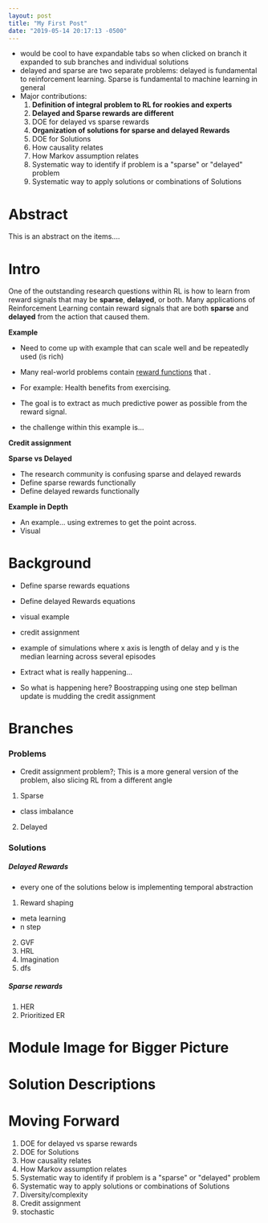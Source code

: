 ```yaml
---
layout: post
title: "My First Post"
date: "2019-05-14 20:17:13 -0500"
---
```


- would be cool to have expandable tabs so when clicked on branch it expanded to sub branches and individual solutions
- delayed and sparse are two separate problems: delayed is fundamental to reinforcement learning. Sparse is fundamental to machine learning in general
- Major contributions:
  1. **Definition of integral problem to RL for rookies and experts**
  2. **Delayed and Sparse rewards are different**
  3. DOE for delayed vs sparse rewards
  4. **Organization of solutions for sparse and delayed Rewards**
  5. DOE for Solutions
  6. How causality relates
  7. How Markov assumption relates
  8. Systematic way to identify if problem is a "sparse" or "delayed" problem
  9. Systematic way to apply solutions or combinations of Solutions


# Abstract
This is an abstract on the items....

# Intro
One of the outstanding research questions within RL is how to learn from reward signals that may be **sparse**, **delayed**, or both. Many applications of Reinforcement Learning contain reward signals that are both **sparse** and **delayed** from the action that caused them.  

**Example**
- Need to come up with example that can scale well and be repeatedly used (is rich)

- Many real-world problems contain [reward functions]() that .
- For example:  Health benefits from exercising.
- The goal is to extract as much predictive power as possible from the reward signal.  
- the challenge within this example is...

**Credit assignment**

**Sparse vs Delayed**
- The research community is confusing sparse and delayed rewards
- Define sparse rewards functionally
- Define delayed rewards functionally

**Example in Depth**
- An example... using extremes to get the point across.
- Visual

# Background
- Define sparse rewards equations
- Define delayed Rewards equations
- visual example

- credit assignment

- example of simulations where x axis is length of delay and y is the median learning across several episodes

- Extract what is really happening...
- So what is happening here?  Boostrapping using one step bellman update is mudding the credit assignment

# Branches

### Problems
- Credit assignment problem?;  This is a more general version of the problem, also slicing RL from a different angle

1. Sparse
  - class imbalance
2. Delayed


### Solutions
##### Delayed Rewards
- every one of the solutions below is implementing temporal abstraction

1. Reward shaping
  - meta learning
  - n step
2. GVF
3. HRL
4. Imagination
5. dfs

##### Sparse rewards
1. HER
2. Prioritized ER

# Module Image for Bigger Picture

# Solution Descriptions

# Moving Forward

1. DOE for delayed vs sparse rewards
2. DOE for Solutions
3. How causality relates
7. How Markov assumption relates
8. Systematic way to identify if problem is a "sparse" or "delayed" problem
9. Systematic way to apply solutions or combinations of Solutions
10. Diversity/complexity
11. Credit assignment
12. stochastic
